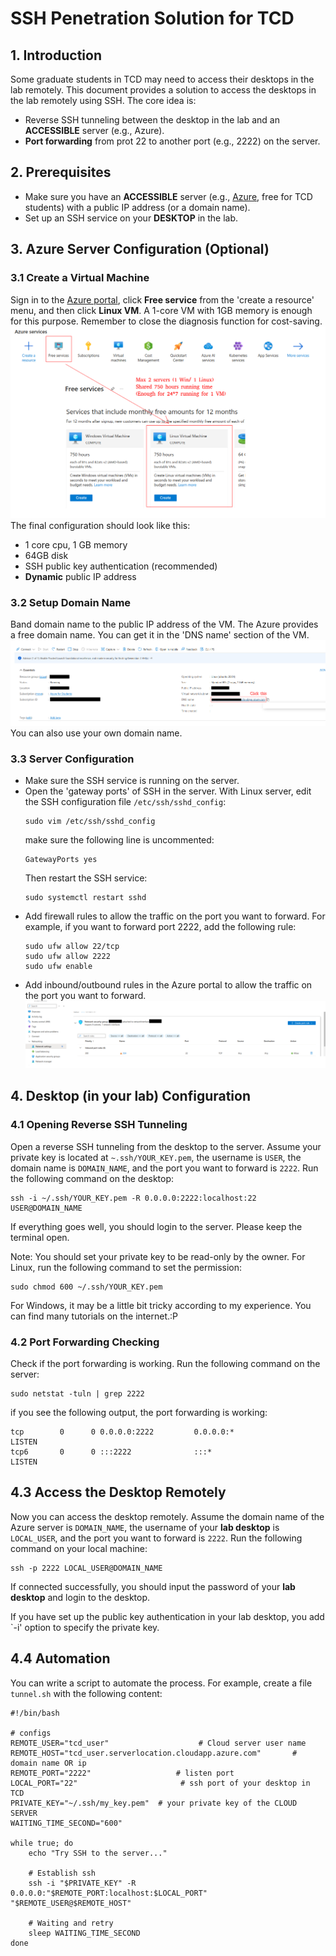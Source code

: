 # SSH Penetration Solution for TCD

## 1. Introduction
Some graduate students in TCD may need to access their desktops in the lab remotely. This document provides a solution to access the desktops in the lab remotely using SSH. The core idea is:
- Reverse SSH tunneling between the desktop in the lab and an **ACCESSIBLE** server (e.g., Azure).
- **Port forwarding** from prot 22 to another port (e.g., 2222) on the server.

## 2. Prerequisites
- Make sure you have an **ACCESSIBLE** server (e.g., [Azure](https://azure.microsoft.com/en-us/free/students/), free for TCD students) with a public IP address (or a domain name).
- Set up an SSH service on your **DESKTOP** in the lab.

## 3. Azure Server Configuration (Optional)
### 3.1 Create a Virtual Machine
Sign in to the [Azure portal](https://portal.azure.com/), click **Free service** from the 'create a resource' menu, and then click **Linux VM**. 
A 1-core VM with 1GB memory is enough for this purpose. Remember to close the diagnosis function for cost-saving.
![Create VM](./pics/azure_vm.png)
The final configuration should look like this:
- 1 core cpu, 1 GB memory
- 64GB disk
- SSH public key authentication (recommended)
- **Dynamic** public IP address

### 3.2 Setup Domain Name
Band domain name to the public IP address of the VM. The Azure provides a free domain name. You can get it in the 'DNS name' section of the VM. 
![Domain Name](./pics/domain_name.png)
You can also use your own domain name.

### 3.3 Server Configuration
- Make sure the SSH service is running on the server.
- Open the 'gateway ports' of SSH in the server. With Linux server, edit the SSH configuration file `/etc/ssh/sshd_config`:
  ```shell
  sudo vim /etc/ssh/sshd_config
  ```
  make sure the following line is uncommented:
  ```shell
  GatewayPorts yes
  ```
  Then restart the SSH service:
  ```shell
  sudo systemctl restart sshd
  ```
- Add firewall rules to allow the traffic on the port you want to forward. For example, if you want to forward port 2222, add the following rule:
  ```shell
  sudo ufw allow 22/tcp
  sudo ufw allow 2222
  sudo ufw enable
  ``` 
- Add inbound/outbound rules in the Azure portal to allow the traffic on the port you want to forward.
 ![Add Rule](./pics/add_rule.png)

## 4. Desktop (in your lab) Configuration
### 4.1 Opening Reverse SSH Tunneling
Open a reverse SSH tunneling from the desktop to the server. Assume your private key is located at `~.ssh/YOUR_KEY.pem`, the username is `USER`, the domain name is `DOMAIN_NAME`, and the port you want to forward is `2222`. Run the following command on the desktop:
```shell
ssh -i ~/.ssh/YOUR_KEY.pem -R 0.0.0.0:2222:localhost:22 USER@DOMAIN_NAME
```
If everything goes well, you should login to the server. Please keep the terminal open.

Note:
You should set your private key to be read-only by the owner. For Linux, run the following command to set the permission:
```shell
sudo chmod 600 ~/.ssh/YOUR_KEY.pem
```
For Windows, it may be a little bit tricky according to my experience. You can find many tutorials on the internet.:P

### 4.2 Port Forwarding Checking
Check if the port forwarding is working. Run the following command on the server:
```shell
sudo netstat -tuln | grep 2222
```
if you see the following output, the port forwarding is working:
```shell
tcp        0      0 0.0.0.0:2222         0.0.0.0:*               LISTEN     
tcp6       0      0 :::2222              :::*                    LISTEN
```

## 4.3 Access the Desktop Remotely
Now you can access the desktop remotely. Assume the domain name of the Azure server is `DOMAIN_NAME`, the username of your **lab desktop** is `LOCAL_USER`, and the port you want to forward is `2222`. Run the following command on your local machine:
```shell
ssh -p 2222 LOCAL_USER@DOMAIN_NAME
```
If connected successfully, you should input the password of your **lab desktop** and login to the desktop.

If you have set up the public key authentication in your lab desktop, you add `-i' option to specify the private key.

## 4.4 Automation
You can write a script to automate the process. For example, create a file `tunnel.sh` with the following content:
```shell
#!/bin/bash

# configs
REMOTE_USER="tcd_user"                    # Cloud server user name
REMOTE_HOST="tcd_user.serverlocation.cloudapp.azure.com"       # domain name OR ip
REMOTE_PORT="2222"                   # listen port
LOCAL_PORT="22"                       # ssh port of your desktop in TCD
PRIVATE_KEY="~/.ssh/my_key.pem"  # your private key of the CLOUD SERVER
WAITING_TIME_SECOND="600"

while true; do
    echo "Try SSH to the server..."
    
    # Establish ssh
    ssh -i "$PRIVATE_KEY" -R 0.0.0.0:"$REMOTE_PORT:localhost:$LOCAL_PORT" "$REMOTE_USER@$REMOTE_HOST"
      
    # Waiting and retry
    sleep WAITING_TIME_SECOND
done
```
